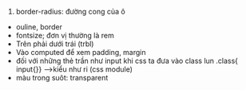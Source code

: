 1. border-radius: đường cong của ô
- ouline, border
- fontsize; đơn vị thường là rem 
- Trên phải dưới trái (trbl)
- Vào computed để xem padding, margin
- đối với những thẻ trần như input khi css ta đưa vào class lun .class{ input{}}  -->kiểu như ri (css module)
- màu trong suôt: transparent
